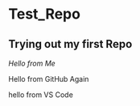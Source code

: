 # Test_Repo

## Trying out my first Repo

*Hello from Me*


Hello from GitHub Again


hello from VS Code




